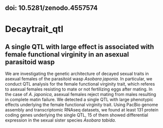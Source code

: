 ## doi: 10.5281/zenodo.4557574

# Decaytrait_qtl

##  A single QTL with large effect is associated with female functional virginity in an asexual parasitoid wasp

We are investigating the genetic architecture of decayed sexual traits in asexual females of the parasitoid wasp _Asobara japonia_. In particular, we conduct QTL analysis for the female functional virginity trait, which referes to asexual females resisting to mate or not fertilizing eggs after mating. In the case of _A. japonica_, asexual females reject mating from males resulting in complete matin failure. We detected a single QTL with large phenotypic effects underlying the female functional virginity trait. Using PacBio genome assembly and transcriptomic RNAseq datasets, we found at least 131 protein coding genes underlying the single QTL, 15 of them showed differential expression in the sexual sister species _Asobara tabida_. 

